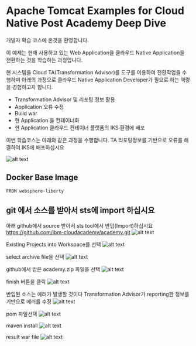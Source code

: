 # Apache Tomcat Examples for Cloud Native Post Academy Deep Dive

개발자 확습 코스에 온것을 환영합니다.

이 예제는 현재 사용하고 있는 Web Application을 클라우드 Native Application을 전환하는 것을
학습하는 과정입니다.

현 시스템을 Cloud TA(Transformation Advisor)를 도구를 이용하여 전환작업을 수행하며
아래의 과정으로 클라우드 Native Application Developer가 필요로 하는 역량을 경험하고자 합니다.

  * Transformation Advisor 및 리포팅 정보 활용
  * Application 오류 수정
  * Build war 
  * 현 Application 을 컨테이너화
  * 현 Application 클라우드 컨테이너 플랫폼의 IKS 환경에 배포

이번 학습코스는 아래와 같은 과정을 수행합니다. TA 리포팅정보를 기반으로
오류를 해결하여 IKS에 배포하십시요

![alt text](img/ta_runtime_trans.png)


## Docker Base Image
```
FROM websphere-liberty
```

## git 에서 소스를 받아서 sts에 import 하십시요
아래 github에서 source 받아서 sts tool에서 반입(Import)하십시요
  https://github.com/ibm-cloudacademy/academy.git 
![alt text](img/01_import_academy.png)

Existing Projects into Workspace를 선택
![alt text](img/02_existing_project.png)

select archive file을 선택
![alt text](img/03_import_project.png)

github에서 받은 academy.zip 파일을 선택
![alt text](img/04_select_zip.png)

finish 버튼을 클릭
![alt text](img/05_import_finish.png)

반입된 소스는 에러가 발생할 것이다 
Transformation Advisor가 reporting한 정보를 기반으로 에러를 수정
![alt text](img/06_import_complete.png)

pom 파일선택
![alt text](img/07_select_pom.png)

maven install
![alt text](img/08_maven_install.png)

result war file
![alt text](img/09_result_war.png)

